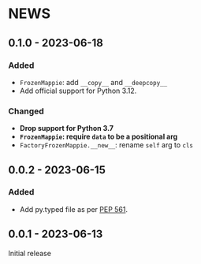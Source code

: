 <!--
Copyright (C) 2023 Maxwell G <maxwell@gtmx.me>
SPDX-License-Identifier: MIT
-->

NEWS
======


## 0.1.0 - 2023-06-18 <a id='0.1.0'></a>

### Added

- `FrozenMappie`: add `__copy__` and `__deepcopy__`
- Add official support for Python 3.12.

### Changed

- **Drop support for Python 3.7**
- **`FrozenMappie`: require `data` to be a positional arg**
- `FactoryFrozenMappie.__new__`: rename `self` arg to `cls`

## 0.0.2 - 2023-06-15 <a id='0.0.2'></a>

### Added

- Add py.typed file as per [PEP 561][PEP 561].

[PEP 561]: https://peps.python.org/pep-0561/

## 0.0.1 - 2023-06-13 <a id='0.0.1'></a>

Initial release